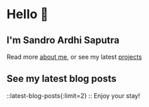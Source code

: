 # Hello 👋

## I'm Sandro Ardhi Saputra

Read more [about me](/about), or see my latest [projects](/projects)

## See my latest blog posts

::latest-blog-posts{:limit=2}
::
Enjoy your stay!
